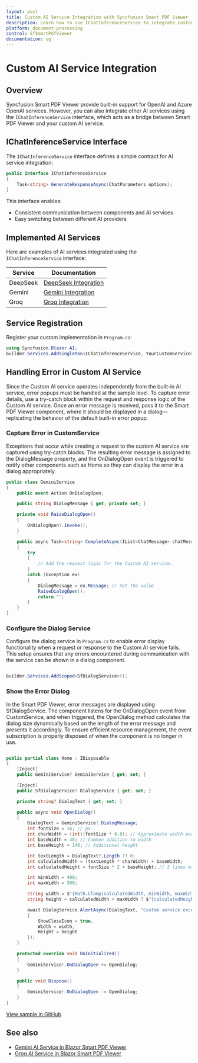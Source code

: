 ```yaml
---
layout: post
title: Custom AI Service Integration with Syncfusion Smart PDF Viewer
description: Learn how to use IChatInferenceService to integrate custom AI services with Syncfusion Smart PDF Viewer
platform: document-processing
control: SfSmartPdfViewer
documentation: ug
---
```


# Custom AI Service Integration

## Overview

Syncfusion Smart PDF Viewer provide built-in support for OpenAI and Azure OpenAI services. However, you can also integrate other AI services using the `IChatInferenceService` interface, which acts as a bridge between Smart PDF Viewer and your custom AI service.


## IChatInferenceService Interface

The `IChatInferenceService` interface defines a simple contract for AI service integration:

```csharp
public interface IChatInferenceService
{
    Task<string> GenerateResponseAsync(ChatParameters options);
}
```

This interface enables:
- Consistent communication between components and AI services
- Easy switching between different AI providers


## Implemented AI Services

Here are examples of AI services integrated using the `IChatInferenceService` interface:

| Service | Documentation |
|---------|---------------|
| DeepSeek | [DeepSeek Integration](deepseek-service) |
| Gemini | [Gemini Integration](gemini-service) |
| Groq | [Groq Integration](groq-service) |


## Service Registration

Register your custom implementation in `Program.cs`:

```csharp
using Syncfusion.Blazor.AI;
builder.Services.AddSingleton<IChatInferenceService, YourCustomService>();
```

## Handling Error in Custom AI Service

Since the Custom AI service operates independently from the built-in AI service, error popups must be handled at the sample level. To capture error details, use a try-catch block within the request and response logic of the Custom AI service. Once an error message is received, pass it to the Smart PDF Viewer component, where it should be displayed in a dialog—replicating the behavior of the default built-in error popup.

### Capture Error in CustomService

Exceptions that occur while creating a request to the custom AI service are captured using try-catch blocks. The resulting error message is assigned to the DialogMessage property, and the OnDialogOpen event is triggered to notify other components such as Home so they can display the error in a dialog appropriately.

```cs
public class GeminiService
{
    public event Action OnDialogOpen;

    public string DialogMessage { get; private set; }

    private void RaiseDialogOpen()
    {
        OnDialogOpen?.Invoke();
    }

    public async Task<string> CompleteAsync(IList<ChatMessage> chatMessages)
    {
        try
        {
            // Add the request logic for the Custom AI service.
        }
        catch (Exception ex)
        {
            DialogMessage = ex.Message; // Set the value
            RaiseDialogOpen();
            return "";
        }
    }
}
```

### Configure the Dialog Service

Configure the dialog service in `Program.cs` to enable error display functionality when a request or response to the Custom AI service fails. This setup ensures that any errors encountered during communication with the service can be shown in a dialog component.

```cs

builder.Services.AddScoped<SfDialogService>();

```

### Show the Error Dialog

In the Smart PDF Viewer, error messages are displayed using SfDialogService. The component listens for the OnDialogOpen event from CustomService, and when triggered, the OpenDialog method calculates the dialog size dynamically based on the length of the error message and presents it accordingly. To ensure efficient resource management, the event subscription is properly disposed of when the component is no longer in use.

```C#

public partial class Home : IDisposable
{
    [Inject]
    public GeminiService? GeminiService { get; set; }

    [Inject]
    public SfDialogService? DialogService { get; set; }

    private string? DialogText { get; set; }

    public async void OpenDialog()
    {
        DialogText = GeminiService!.DialogMessage;
        int fontSize = 16; // px
        int charWidth = (int)(fontSize * 0.6); // Approximate width per character in px
        int baseWidth = 48; // Common addition to width
        int baseHeight = 140; // Additional height

        int textLength = DialogText?.Length ?? 0;
        int calculatedWidth = (textLength * charWidth) + baseWidth;
        int calculatedHeight = fontSize * 2 + baseHeight; // 2 lines minimum + base

        int minWidth = 400;
        int maxWidth = 500;

        string width = $"{Math.Clamp(calculatedWidth, minWidth, maxWidth)}px";
        string height = calculatedWidth > maxWidth ? $"{calculatedHeight + 19.2}px" : $"{calculatedHeight}px";

        await DialogService.AlertAsync(DialogText, "Custom service exception", new DialogOptions()
        {
            ShowCloseIcon = true,
            Width = width,
            Height = height
        });
    }

    protected override void OnInitialized()
    {
        GeminiService!.OnDialogOpen += OpenDialog;
    }

    public void Dispose()
    {
        GeminiService!.OnDialogOpen -= OpenDialog;
    }
}

```

[View sample in GitHub](https://github.com/SyncfusionExamples/blazor-smart-pdf-viewer-examples/tree/master/Custom%20Services/GeminiService)

## See also

* [Gemini AI Service in Blazor Smart PDF Viewer](./gemini-service)
* [Groq AI Service in Blazor Smart PDF Viewer](./groq-service)